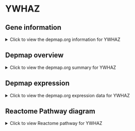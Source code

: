 <h1>YWHAZ</h1>

<h2>Gene information</h2>
<details>
  <summary>Click to view the depmap.org information for YWHAZ</summary>
  <iframe src="https://depmap.org/portal/gene/YWHAZ?tab=about" style="border:none;width:100%;height:800px"></iframe>
</details>

<h2>Depmap overview</h2>
<details>
  <summary>Click to view the depmap.org summary for YWHAZ</summary>
  <iframe src="https://depmap.org/portal/gene/YWHAZ?tab=overview" style="border:none;width:100%;height:800px"></iframe>
</details>

<h2>Depmap expression</h2>
<details>
  <summary>Click to view the depmap.org expression data for YWHAZ</summary>
  <iframe src="https://depmap.org/portal/gene/YWHAZ?tab=characterization" style="border:none;width:100%;height:800px"></iframe>
</details>



<h2>Reactome Pathway diagram</h2>
<details>
  <summary>Click to view Reactome pathway for YWHAZ</summary>
  <p>Regulation of localization of FOXO transcription factors</p>
  <iframe src="https://reactome.org/PathwayBrowser/#/R-HSA-9614399" style="border:none;width:100%;height:800px"></iframe>
</details>




